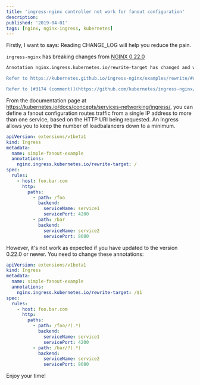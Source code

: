 ```yaml
---
title: 'ingress-nginx controller not work for fanout configuration'
description:
published: '2019-04-01'
tags: [nginx, nginx-ingress, kubernetes]
---
```


Firstly, I want to says: Reading CHANGE_LOG will help you reduce the pain.

`ingress-nginx` has breaking changes from [NGINX 0.22.0](https://github.com/kubernetes/ingress-nginx/releases/tag/nginx-0.22.0)

```bash
Annotation nginx.ingress.kubernetes.io/rewrite-target has changed and will not behave as expected if you don't update them.

Refer to https://kubernetes.github.io/ingress-nginx/examples/rewrite/#rewrite-target on how to change it.

Refer to [#3174 (comment)](https://github.com/kubernetes/ingress-nginx/pull/3174#issuecomment-455665710) on how to do seamless migration.
```

From the documentation page at https://kubernetes.io/docs/concepts/services-networking/ingress/, you can define a fanout configuration routes traffic from a single IP address to more than one service, based on the HTTP URI being requested. An Ingress allows you to keep the number of loadbalancers down to a minimum.

```yml
apiVersion: extensions/v1beta1
kind: Ingress
metadata:
  name: simple-fanout-example
  annotations:
    nginx.ingress.kubernetes.io/rewrite-target: /
spec:
  rules:
    - host: foo.bar.com
      http:
        paths:
          - path: /foo
            backend:
              serviceName: service1
              servicePort: 4200
          - path: /bar
            backend:
              serviceName: service2
              servicePort: 8080
```

However, it's not work as expected if you have updated to the version 0.22.0 or newer. You need to change these annotations:

```yml
apiVersion: extensions/v1beta1
kind: Ingress
metadata:
  name: simple-fanout-example
  annotations:
    nginx.ingress.kubernetes.io/rewrite-target: /$1
spec:
  rules:
    - host: foo.bar.com
      http:
        paths:
          - path: /foo/?(.*)
            backend:
              serviceName: service1
              servicePort: 4200
          - path: /bar/?(.*)
            backend:
              serviceName: service2
              servicePort: 8080
```

Enjoy your time!
